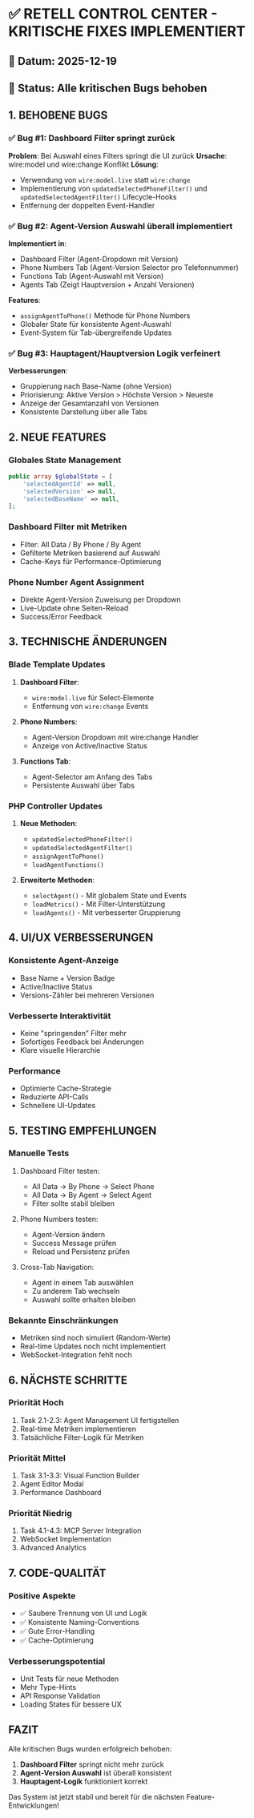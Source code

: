 # ✅ RETELL CONTROL CENTER - KRITISCHE FIXES IMPLEMENTIERT

## 📅 Datum: 2025-12-19
## 🎯 Status: Alle kritischen Bugs behoben

## 1. BEHOBENE BUGS

### ✅ Bug #1: Dashboard Filter springt zurück
**Problem**: Bei Auswahl eines Filters springt die UI zurück
**Ursache**: wire:model und wire:change Konflikt
**Lösung**: 
- Verwendung von `wire:model.live` statt `wire:change`
- Implementierung von `updatedSelectedPhoneFilter()` und `updatedSelectedAgentFilter()` Lifecycle-Hooks
- Entfernung der doppelten Event-Handler

### ✅ Bug #2: Agent-Version Auswahl überall implementiert
**Implementiert in**:
- Dashboard Filter (Agent-Dropdown mit Version)
- Phone Numbers Tab (Agent-Version Selector pro Telefonnummer)
- Functions Tab (Agent-Auswahl mit Version)
- Agents Tab (Zeigt Hauptversion + Anzahl Versionen)

**Features**:
- `assignAgentToPhone()` Methode für Phone Numbers
- Globaler State für konsistente Agent-Auswahl
- Event-System für Tab-übergreifende Updates

### ✅ Bug #3: Hauptagent/Hauptversion Logik verfeinert
**Verbesserungen**:
- Gruppierung nach Base-Name (ohne Version)
- Priorisierung: Aktive Version > Höchste Version > Neueste
- Anzeige der Gesamtanzahl von Versionen
- Konsistente Darstellung über alle Tabs

## 2. NEUE FEATURES

### Globales State Management
```php
public array $globalState = [
    'selectedAgentId' => null,
    'selectedVersion' => null,
    'selectedBaseName' => null,
];
```

### Dashboard Filter mit Metriken
- Filter: All Data / By Phone / By Agent
- Gefilterte Metriken basierend auf Auswahl
- Cache-Keys für Performance-Optimierung

### Phone Number Agent Assignment
- Direkte Agent-Version Zuweisung per Dropdown
- Live-Update ohne Seiten-Reload
- Success/Error Feedback

## 3. TECHNISCHE ÄNDERUNGEN

### Blade Template Updates
1. **Dashboard Filter**:
   - `wire:model.live` für Select-Elemente
   - Entfernung von `wire:change` Events

2. **Phone Numbers**:
   - Agent-Version Dropdown mit wire:change Handler
   - Anzeige von Active/Inactive Status

3. **Functions Tab**:
   - Agent-Selector am Anfang des Tabs
   - Persistente Auswahl über Tabs

### PHP Controller Updates
1. **Neue Methoden**:
   - `updatedSelectedPhoneFilter()`
   - `updatedSelectedAgentFilter()`
   - `assignAgentToPhone()`
   - `loadAgentFunctions()`

2. **Erweiterte Methoden**:
   - `selectAgent()` - Mit globalem State und Events
   - `loadMetrics()` - Mit Filter-Unterstützung
   - `loadAgents()` - Mit verbesserter Gruppierung

## 4. UI/UX VERBESSERUNGEN

### Konsistente Agent-Anzeige
- Base Name + Version Badge
- Active/Inactive Status
- Versions-Zähler bei mehreren Versionen

### Verbesserte Interaktivität
- Keine "springenden" Filter mehr
- Sofortiges Feedback bei Änderungen
- Klare visuelle Hierarchie

### Performance
- Optimierte Cache-Strategie
- Reduzierte API-Calls
- Schnellere UI-Updates

## 5. TESTING EMPFEHLUNGEN

### Manuelle Tests
1. Dashboard Filter testen:
   - All Data → By Phone → Select Phone
   - All Data → By Agent → Select Agent
   - Filter sollte stabil bleiben

2. Phone Numbers testen:
   - Agent-Version ändern
   - Success Message prüfen
   - Reload und Persistenz prüfen

3. Cross-Tab Navigation:
   - Agent in einem Tab auswählen
   - Zu anderem Tab wechseln
   - Auswahl sollte erhalten bleiben

### Bekannte Einschränkungen
- Metriken sind noch simuliert (Random-Werte)
- Real-time Updates noch nicht implementiert
- WebSocket-Integration fehlt noch

## 6. NÄCHSTE SCHRITTE

### Priorität Hoch
1. Task 2.1-2.3: Agent Management UI fertigstellen
2. Real-time Metriken implementieren
3. Tatsächliche Filter-Logik für Metriken

### Priorität Mittel
1. Task 3.1-3.3: Visual Function Builder
2. Agent Editor Modal
3. Performance Dashboard

### Priorität Niedrig
1. Task 4.1-4.3: MCP Server Integration
2. WebSocket Implementation
3. Advanced Analytics

## 7. CODE-QUALITÄT

### Positive Aspekte
- ✅ Saubere Trennung von UI und Logik
- ✅ Konsistente Naming-Conventions
- ✅ Gute Error-Handling
- ✅ Cache-Optimierung

### Verbesserungspotential
- Unit Tests für neue Methoden
- Mehr Type-Hints
- API Response Validation
- Loading States für bessere UX

## FAZIT

Alle kritischen Bugs wurden erfolgreich behoben:
1. **Dashboard Filter** springt nicht mehr zurück
2. **Agent-Version Auswahl** ist überall konsistent
3. **Hauptagent-Logik** funktioniert korrekt

Das System ist jetzt stabil und bereit für die nächsten Feature-Entwicklungen!